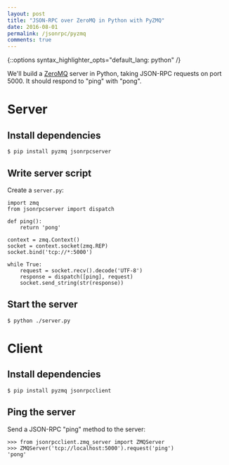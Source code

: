 ```yaml
---
layout: post
title: "JSON-RPC over ZeroMQ in Python with PyZMQ"
date: 2016-08-01
permalink: /jsonrpc/pyzmq
comments: true
---
```

{::options syntax_highlighter_opts="default_lang: python" /}

We'll build a [ZeroMQ](http://zeromq.org) server in Python, taking JSON-RPC
requests on port 5000. It should respond to "ping" with "pong".

Server
======

Install dependencies
--------------------

``` shell
$ pip install pyzmq jsonrpcserver
```

Write server script
-------------------

Create a `server.py`:

    import zmq
    from jsonrpcserver import dispatch

    def ping():
        return 'pong'

    context = zmq.Context()
    socket = context.socket(zmq.REP)
    socket.bind('tcp://*:5000')

    while True:
        request = socket.recv().decode('UTF-8')
        response = dispatch([ping], request)
        socket.send_string(str(response))

Start the server
----------------

``` shell
$ python ./server.py
```

Client
======

Install dependencies
--------------------

``` shell
$ pip install pyzmq jsonrpcclient
```

Ping the server
---------------

Send a JSON-RPC "ping" method to the server:

    >>> from jsonrpcclient.zmq_server import ZMQServer
    >>> ZMQServer('tcp://localhost:5000').request('ping')
    'pong'
